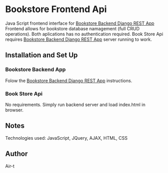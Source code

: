 # Bookstore Frontend Api

Java Script frontend interface for [Bookstore Backend Django REST App](https://github.com/Air-t/bookstore-backend)
Frontend allows for bookstore database namagement (full CRUD operations).
Both aplications has no authentication required.
Book Store Api requires [Bookstore Backend Django REST App](https://github.com/Air-t/bookstore-backend) server running to work.

## Installation and Set Up

### Bookstore Backend App
Folow the [Bookstore Backend Django REST App](https://github.com/Air-t/bookstore-backend) instructions.

### Book Store Api
No requirements. Simply run backend server and load index.html in browser.

## Notes
Technologies used: JavaScript, JQuery, AJAX, HTML, CSS

## Author

Air-t
